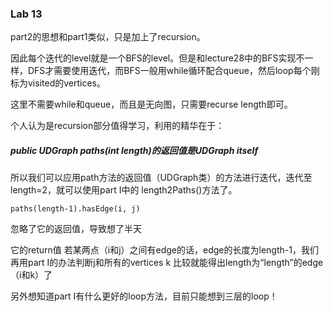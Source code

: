 ### Lab 13

part2的思想和part1类似，只是加上了recursion。

因此每个迭代的level就是一个BFS的level。但是和lecture28中的BFS实现不一样，DFS才需要使用迭代，而BFS一般用while循环配合queue，然后loop每个刚标为visited的vertices。

这里不需要while和queue，而且是无向图，只需要recurse length即可。

个人认为是recursion部分值得学习，利用的精华在于：

##### public UDGraph paths(int length)的返回值是UDGraph itself
所以我们可以应用path方法的返回值（UDGraph类）的方法进行迭代，迭代至length=2，就可以使用part I中的 length2Paths()方法了。

```
paths(length-1).hasEdge(i, j)
```


忽略了它的返回值，导致想了半天

它的return值 若某两点（i和j）之间有edge的话，edge的长度为length-1，我们再用part I的办法判断j和所有的vertices k 比较就能得出length为“length”的edge（i和k）了

另外想知道part I有什么更好的loop方法，目前只能想到三层的loop！